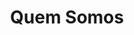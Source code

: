 ---
title: "Quem Somos"
description : "Somos isto e aquilo e cenas muito fixes, vocês vão adorar o que temos para vos mostrar. Lorem ipsum dolor sit amet, consectetur adipiscing elit. Nam eget eros malesuada, pellentesque eros a, faucibus quam. Praesent aliquet volutpat nibh ac congue. Donec vitae sapien risus. Etiam ut enim sodales, tempus lorem vel, elementum purus. Sed ac ullamcorper mi. Aenean vestibulum sem tempor nunc facilisis, in scelerisque ligula interdum. Praesent efficitur non tortor sit amet pharetra. Ut eget lacinia massa. Sed velit nisl, condimentum eget placerat eu, luctus et sapien. Nullam iaculis nibh non tortor dapibus sagittis. Nam id tincidunt nibh."

contacts:
  title : "Contactos"
  mobile : "+351932812112"
  email : "meltek3d@gmail.com" #FIXME
  location : "Algarve, Portugal" #TODO Review Algarve?
  content : 
  social :
    enable: false #TODO true when we have social media
    title: "Visite-nos nas redes sociais"
    networks:
      facebook:
        text: "facebook.com/Meltek3D"
        icon: "tf-ion-social-facebook"
        link: "https://www.facebook.com"
      #instagram:
      #  text: "instagram.com/Meltek3D"
      #  icon: "tf-ion-social-instagram"
      #  link: "https://www.instagram.com/"
      #linkedin:
      #  text: "linkedin.com/Meltek3D"
      #  icon: "tf-ion-social-linkedin"
      #  link: "https://www.linkedin.com"
  opennig_hour:
    title : "Horário de Atendimento"
    day_time:
      - "Segunda a Sábado: 9:00 – 19:00"
  enable_form : false

draft: false
---